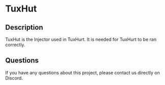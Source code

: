 # TuxHut

  ## Description 
  TuxHut is the Injector used in TuxHurt. It is needed for TuxHurt to be ran correctly.

  ## Questions
  If you have any questions about this project, please contact us directly on Discord.
